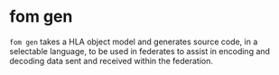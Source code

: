 # fom gen

`fom gen` takes a HLA object model and generates source code, in a selectable
language, to be used in federates to assist in encoding and decoding data sent
and received within the federation.
